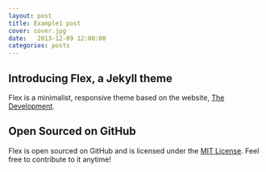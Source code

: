 ```yaml
---
layout: post
title: Example1 post
cover: cover.jpg
date:   2013-12-09 12:00:00
categories: posts
---
```


## Introducing Flex, a Jekyll theme

Flex is a minimalist, responsive theme based on the website, [The Development](http://thedevelopment.co).

## Open Sourced on GitHub

Flex is open sourced on GitHub and is licensed under the [MIT License](http://opensource.org/licenses/MIT). Feel free to contribute to it anytime!
